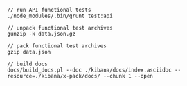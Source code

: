 
```shell
// run API functional tests
./node_modules/.bin/grunt test:api
```

```shell
// unpack functional test archives
gunzip -k data.json.gz 
```

```shell
// pack functional test archives
gzip data.json
```

```shell
// build docs
docs/build_docs.pl --doc ./kibana/docs/index.asciidoc --resource=./kibana/x-pack/docs/ --chunk 1 --open
```
